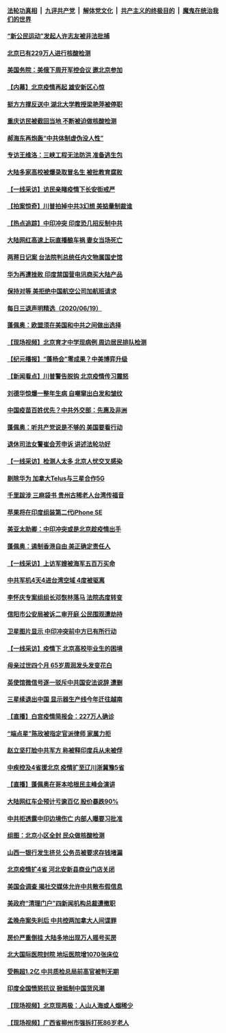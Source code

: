 ####  [法轮功真相](../../../../basic/blob/master/README.md?t=06202131) &nbsp;|&nbsp; [九评共产党](../../../../9ping.md/blob/master/README.md?t=06202131) &nbsp;|&nbsp; [解体党文化](../../../../jtdwh.md/blob/master/README.md?t=06202131)  &nbsp;|&nbsp; [共产主义的终极目的](../../../../gczydzjmd.md/blob/master/README.md?t=06202131) &nbsp;|&nbsp; [魔鬼在统治我们的世界](../../../../mgztzwmdsj.md/blob/master/README.md?t=06202131) 

#### [“新公民运动”发起人许志友被非法批捕](../pages/nsc413/n12200041.md?t=06202131) 

#### [北京已有229万人进行核酸检测](../pages/nsc413/n12199938.md?t=06202131) 

#### [美国务院：美俄下周开军控会议 邀北京参加](../pages/nsc413/n12200097.md?t=06202131) 

#### [【内幕】北京疫情再起 雄安新区心惊](../pages/nsc413/n12195087.md?t=06202131) 

#### [挺方方撑反送中 湖北大学教授梁艳萍被停职](../pages/nsc413/n12199966.md?t=06202131) 

#### [重庆访民被截回当地 不断被迫做核酸检测](../pages/nsc413/n12199943.md?t=06202131) 

#### [郝海东再炮轰“中共体制虚伪没人性”](../pages/nsc413/n12199903.md?t=06202131) 

#### [专访王维洛：三峡工程无法防洪 准备逃生包](../pages/nsc413/n12199884.md?t=06202131) 

#### [大陆多家高校被爆录取冒名生 被批教育腐败](../pages/nsc413/n12199864.md?t=06202131) 

#### [【一线采访】访民亲睹疫情下长安街戒严](../pages/nsc413/n12199890.md?t=06202131) 


#### [【拍案惊奇】川普拍掉中共3幻想 美掂量制裁谁](../pages/nsc413/n12199580.md?t=06202131) 

#### [【热点追踪】中印冲突 印度恐几招反制中共](../pages/nsc413/n12199673.md?t=06202131) 

#### [大陆网红高速上玩直播酿车祸 妻女当场死亡](../pages/nsc413/n12199653.md?t=06202131) 

#### [两蒋日记案 台法院判总统任内文物属国史馆](../pages/nsc413/n12199495.md?t=06202131) 

#### [华为再遭挫败 印度禁国营电讯商买大陆产品](../pages/nsc413/n12199348.md?t=06202131) 

#### [保持对等 美拒绝中国航空公司加航班请求](../pages/nsc413/n12199377.md?t=06202131) 

#### [每日三退声明精选（2020/06/19）](../pages/nsc413/n12199413.md?t=06202131) 

#### [蓬佩奥：欧盟须在美国和中共之间做出选择](../pages/nsc413/n12199184.md?t=06202131) 

#### [【现场视频】北京育才中学现病例 周边居民排队检测](../pages/nsc413/n12199104.md?t=06202131) 

#### [【纪元播报】“蓬杨会”零成果？中美博弈升级](../pages/nsc413/n12199275.md?t=06202131) 

#### [【新闻看点】川普警告脱钩 北京疫情传习震怒](../pages/nsc413/n12198957.md?t=06202131) 

#### [刘德华惊爆一整年生病 自嘲窜出白发和皱纹](../pages/nsc413/n12198952.md?t=06202131) 

#### [中国疫苗百姓优先？中共外交部：先惠及非洲](../pages/nsc413/n12199112.md?t=06202131) 

#### [蓬佩奥：听共产党说是不够的 美国要看行动](../pages/nsc413/n12198968.md?t=06202131) 

#### [退休司法女警崔会芳申诉 讲述法轮功好](../pages/nsc413/n12198985.md?t=06202131) 

#### [【一线采访】检测人太多 北京人忧交叉感染](../pages/nsc413/n12198738.md?t=06202131) 

#### [剔除华为 加拿大Telus与三星合作5G](../pages/nsc413/n12199023.md?t=06202131) 

#### [千里跋涉 三麻袋书 贵州古稀老人台湾传福音](../pages/nsc413/n12198750.md?t=06202131) 

#### [苹果将在印度组装第二代iPhone SE](../pages/nsc413/n12198894.md?t=06202131) 

#### [美亚太助卿：中印冲突或是北京趁疫情出手](../pages/nsc413/n12198861.md?t=06202131) 

#### [蓬佩奥：遏制香港自由 美正确定责任人](../pages/nsc413/n12198814.md?t=06202131) 

#### [【一线采访】上访军嫂被海军五百万买命](../pages/nsc413/n12198996.md?t=06202131) 

#### [中共军机4天4进台湾空域 4度被驱离](../pages/nsc413/n12199003.md?t=06202131) 

#### [李怀庆专案组组长邓恢林落马 法院态度转变](../pages/nsc413/n12198850.md?t=06202131) 

#### [信阳市公安局被诉二审开庭 公民围观遭劫持](../pages/nsc413/n12198705.md?t=06202131) 

#### [卫星图片显示 中印冲突前中方已有所行动](../pages/nsc413/n12198966.md?t=06202131) 

#### [【一线采访】疫情下 北京高校毕业生的困境](../pages/nsc413/n12198836.md?t=06202131) 

#### [母亲过世四个月 65岁周润发头发变花白](../pages/nsc413/n12198770.md?t=06202131) 

#### [英使馆微信号逐一驳斥中共国安法说辞 遭删](../pages/nsc413/n12198639.md?t=06202131) 

#### [三星续退出中国 显示器生产线今年迁往越南](../pages/nsc413/n12198706.md?t=06202131) 

#### [【直播】白宫疫情简报会：227万人确诊](../pages/nsc413/n12198669.md?t=06202131) 

#### [“端点星”陈玫被指定官派律师 家属力拒](../pages/nsc413/n12198704.md?t=06202131) 

#### [赵立坚打脸中共军方 称被释印度兵从未被俘](../pages/nsc413/n12198632.md?t=06202131) 

#### [中疾控及4省援北京 疫情扩至辽川浙冀豫5省](../pages/nsc413/n12198613.md?t=06202131) 

#### [【直播】蓬佩奥在哥本哈根民主峰会演讲](../pages/nsc413/n12198355.md?t=06202131) 

#### [大陆网红车企预计亏逾百亿 股价暴跌90%](../pages/nsc413/n12198434.md?t=06202131) 

#### [中共拒透露中印边境伤亡 内部人曝要习批准](../pages/nsc413/n12198521.md?t=06202131) 

#### [组图：北京小区全封 民众做核酸检测](../pages/nsc413/n12198180.md?t=06202131) 

#### [山西一银行发生挤兑 公务员被要求存钱堵漏](../pages/nsc413/n12198378.md?t=06202131) 

#### [北京疫情扩4省 河北安新县商业门店关闭](../pages/nsc413/n12197990.md?t=06202131) 

#### [美国会调查 揭社交媒体允许中共散布假信息](../pages/nsc413/n12198310.md?t=06202131) 

#### [美政府“清理门户”四新闻机构总裁遭撤职](../pages/nsc413/n12198300.md?t=06202131) 

#### [孟晚舟案失利后 中共控两加拿大人间谍罪](../pages/nsc413/n12197993.md?t=06202131) 

#### [房价严重倒挂 大陆多地出现万人摇号买房](../pages/nsc413/n12197994.md?t=06202131) 

#### [北大国际医院封院 地坛医院增1070张床位](../pages/nsc413/n12197907.md?t=06202131) 

#### [受贿超1.2亿 中共质检总局前高官被判无期](../pages/nsc413/n12197855.md?t=06202131) 

#### [印度全国愤怒抗议 掀抵制中国货风潮](../pages/nsc413/n12197727.md?t=06202131) 

#### [【现场视频】北京现两极：人山人海或人烟稀少](../pages/nsc413/n12197528.md?t=06202131) 

#### [【现场视频】广西省柳州市强拆打死86岁老人](../pages/nsc413/n12197794.md?t=06202131) 

